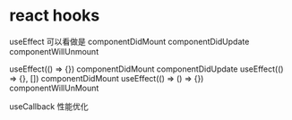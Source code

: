 # react hooks


useEffect 可以看做是 componentDidMount componentDidUpdate componentWillUnmount

useEffect(() => {}) componentDidMount componentDidUpdate
useEffect(() => {}, []) componentDidMount
useEffect(() => () => {}) componentWillUnMount



useCallback  性能优化
